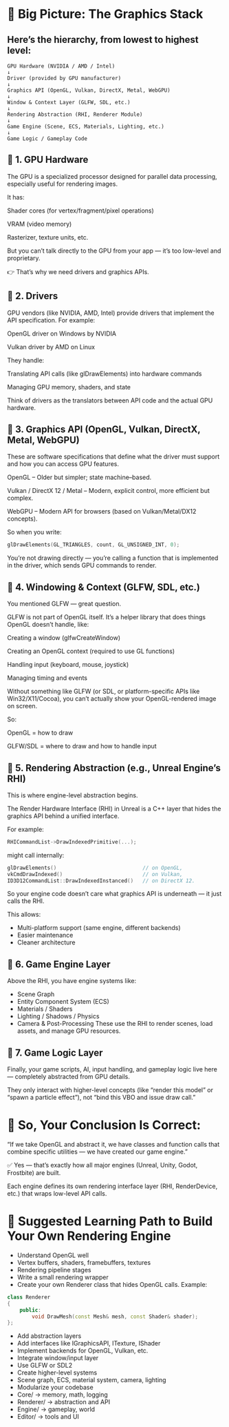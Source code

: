 # 🧠 Big Picture: The Graphics Stack

## Here’s the hierarchy, from lowest to highest level:

```plaintext
GPU Hardware (NVIDIA / AMD / Intel)
↓
Driver (provided by GPU manufacturer)
↓
Graphics API (OpenGL, Vulkan, DirectX, Metal, WebGPU)
↓
Window & Context Layer (GLFW, SDL, etc.)
↓
Rendering Abstraction (RHI, Renderer Module)
↓
Game Engine (Scene, ECS, Materials, Lighting, etc.)
↓
Game Logic / Gameplay Code
```

## 🔹 1. GPU Hardware

The GPU is a specialized processor designed for parallel data processing, especially useful for rendering images.

It has:

Shader cores (for vertex/fragment/pixel operations)

VRAM (video memory)

Rasterizer, texture units, etc.

But you can’t talk directly to the GPU from your app — it’s too low-level and proprietary.

👉 That’s why we need drivers and graphics APIs.

## 🔹 2. Drivers

GPU vendors (like NVIDIA, AMD, Intel) provide drivers that implement the API specification.
For example:

OpenGL driver on Windows by NVIDIA

Vulkan driver by AMD on Linux

They handle:

Translating API calls (like glDrawElements) into hardware commands

Managing GPU memory, shaders, and state

Think of drivers as the translators between API code and the actual GPU hardware.

## 🔹 3. Graphics API (OpenGL, Vulkan, DirectX, Metal, WebGPU)

These are software specifications that define what the driver must support and how you can access GPU features.

OpenGL – Older but simpler; state machine–based.

Vulkan / DirectX 12 / Metal – Modern, explicit control, more efficient but complex.

WebGPU – Modern API for browsers (based on Vulkan/Metal/DX12 concepts).

So when you write:
```cpp
glDrawElements(GL_TRIANGLES, count, GL_UNSIGNED_INT, 0);
```
You’re not drawing directly — you’re calling a function that is implemented in the driver, which sends GPU commands to render.

## 🔹 4. Windowing & Context (GLFW, SDL, etc.)

You mentioned GLFW — great question.

GLFW is not part of OpenGL itself.
It’s a helper library that does things OpenGL doesn’t handle, like:

Creating a window (glfwCreateWindow)

Creating an OpenGL context (required to use GL functions)

Handling input (keyboard, mouse, joystick)

Managing timing and events

Without something like GLFW (or SDL, or platform-specific APIs like Win32/X11/Cocoa), you can’t actually show your OpenGL-rendered image on screen.

So:

OpenGL = how to draw

GLFW/SDL = where to draw and how to handle input

## 🔹 5. Rendering Abstraction (e.g., Unreal Engine’s RHI)

This is where engine-level abstraction begins.

The Render Hardware Interface (RHI) in Unreal is a C++ layer that hides the graphics API behind a unified interface.

For example:
```cpp
RHICommandList->DrawIndexedPrimitive(...);
```
might call internally:
```cpp
glDrawElements()							// on OpenGL,
vkCmdDrawIndexed()							// on Vulkan,
ID3D12CommandList::DrawIndexedInstanced()	// on DirectX 12.
```
So your engine code doesn’t care what graphics API is underneath — it just calls the RHI.

This allows:

- Multi-platform support (same engine, different backends)
- Easier maintenance
- Cleaner architecture


## 🔹 6. Game Engine Layer

Above the RHI, you have engine systems like:
- Scene Graph
- Entity Component System (ECS)
- Materials / Shaders
- Lighting / Shadows / Physics
- Camera & Post-Processing
These use the RHI to render scenes, load assets, and manage GPU resources.

## 🔹 7. Game Logic Layer

Finally, your game scripts, AI, input handling, and gameplay logic live here — completely abstracted from GPU details.

They only interact with higher-level concepts (like “render this model” or “spawn a particle effect”), not “bind this VBO and issue draw call.”

# 🧩 So, Your Conclusion Is Correct:

“If we take OpenGL and abstract it, we have classes and function calls that combine specific utilities — we have created our game engine.”

✅ Yes — that’s exactly how all major engines (Unreal, Unity, Godot, Frostbite) are built.

Each engine defines its own rendering interface layer (RHI, RenderDevice, etc.) that wraps low-level API calls.

# 🧭 Suggested Learning Path to Build Your Own Rendering Engine

- Understand OpenGL well
- Vertex buffers, shaders, framebuffers, textures
- Rendering pipeline stages
- Write a small rendering wrapper
- Create your own Renderer class that hides OpenGL calls.
Example:
```cpp
class Renderer
{
	public:
		void DrawMesh(const Mesh& mesh, const Shader& shader);
};
```
- Add abstraction layers
- Add interfaces like IGraphicsAPI, ITexture, IShader
- Implement backends for OpenGL, Vulkan, etc.
- Integrate window/input layer
- Use GLFW or SDL2
- Create higher-level systems
- Scene graph, ECS, material system, camera, lighting
- Modularize your codebase
- Core/ → memory, math, logging
- Renderer/ → abstraction and API
- Engine/ → gameplay, world
- Editor/ → tools and UI

